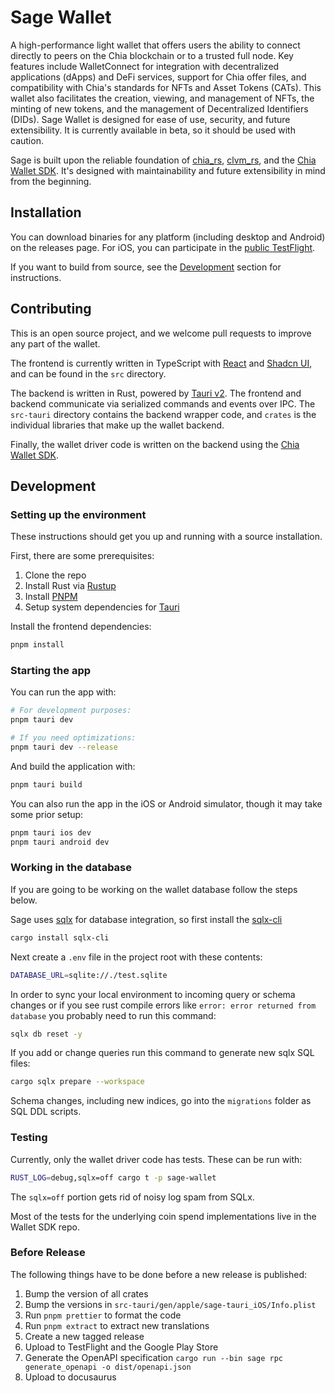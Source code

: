 # Sage Wallet

A high-performance light wallet that offers users the ability to connect directly to peers on the Chia blockchain or to a trusted full node. Key features include WalletConnect for integration with decentralized applications (dApps) and DeFi services, support for Chia offer files, and compatibility with Chia's standards for NFTs and Asset Tokens (CATs). This wallet also facilitates the creation, viewing, and management of NFTs, the minting of new tokens, and the management of Decentralized Identifiers (DIDs). Sage Wallet is designed for ease of use, security, and future extensibility. It is currently available in beta, so it should be used with caution.

Sage is built upon the reliable foundation of [chia_rs](https://github.com/Chia-Network/chia_rs), [clvm_rs](https://github.com/Chia-Network/clvm_rs), and the [Chia Wallet SDK](https://github.com/xch-dev/chia-wallet-sdk). It's designed with maintainability and future extensibility in mind from the beginning.

## Installation

You can download binaries for any platform (including desktop and Android) on the releases page. For iOS, you can participate in the [public TestFlight](https://testflight.apple.com/join/BmUdFXpP).

If you want to build from source, see the [Development](#development) section for instructions.

## Contributing

This is an open source project, and we welcome pull requests to improve any part of the wallet.

The frontend is currently written in TypeScript with [React](https://react.dev/) and [Shadcn UI](https://ui.shadcn.com/), and can be found in the `src` directory.

The backend is written in Rust, powered by [Tauri v2](https://v2.tauri.app/). The frontend and backend communicate via serialized commands and events over IPC. The `src-tauri` directory contains the backend wrapper code, and `crates` is the individual libraries that make up the wallet backend.

Finally, the wallet driver code is written on the backend using the [Chia Wallet SDK](https://github.com/xch-dev/chia-wallet-sdk).

## Development

### Setting up the environment

These instructions should get you up and running with a source installation.

First, there are some prerequisites:

1. Clone the repo
2. Install Rust via [Rustup](https://rustup.rs)
3. Install [PNPM](https://pnpm.io/installation)
4. Setup system dependencies for [Tauri](https://v2.tauri.app/start/prerequisites/)

Install the frontend dependencies:

```bash
pnpm install
```

### Starting the app

You can run the app with:

```bash
# For development purposes:
pnpm tauri dev

# If you need optimizations:
pnpm tauri dev --release
```

And build the application with:

```bash
pnpm tauri build
```

You can also run the app in the iOS or Android simulator, though it may take some prior setup:

```bash
pnpm tauri ios dev
pnpm tauri android dev
```

### Working in the database

If you are going to be working on the wallet database follow the steps below.

Sage uses [sqlx](https://github.com/launchbadge/sqlx) for database integration, so first install the [sqlx-cli](https://lib.rs/crates/sqlx-cli)

```bash
cargo install sqlx-cli
```

Next create a `.env` file in the project root with these contents:

```bash
DATABASE_URL=sqlite://./test.sqlite
```

In order to sync your local environment to incoming query or schema changes or if you see rust compile errors like `error: error returned from database` you probably need to run this command:

```bash
sqlx db reset -y
```

If you add or change queries run this command to generate new sqlx SQL files:

```bash
cargo sqlx prepare --workspace
```

Schema changes, including new indices, go into the `migrations` folder as SQL DDL scripts.

### Testing

Currently, only the wallet driver code has tests. These can be run with:

```bash
RUST_LOG=debug,sqlx=off cargo t -p sage-wallet
```

The `sqlx=off` portion gets rid of noisy log spam from SQLx.

Most of the tests for the underlying coin spend implementations live in the Wallet SDK repo.

### Before Release

The following things have to be done before a new release is published:

1. Bump the version of all crates
2. Bump the versions in `src-tauri/gen/apple/sage-tauri_iOS/Info.plist`
3. Run `pnpm prettier` to format the code
4. Run `pnpm extract` to extract new translations
5. Create a new tagged release
6. Upload to TestFlight and the Google Play Store
7. Generate the OpenAPI specification `cargo run --bin sage rpc generate_openapi -o dist/openapi.json`
8. Upload to docusaurus
